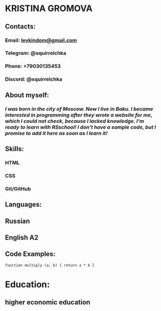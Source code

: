 # __KRISTINA GROMOVA__  

## __Contacts:__  
### Email: levkindom@gmail.com  
### Telegram: @squirrelchka  
### Phone: +79030135453  
### Discord: @squirrelchka  

## __About myself:__  
### _I was born in the city of Moscow. Now I live in Baku. I became interested in programming after they wrote a website for me, which I could not check, because I lacked knowledge. I'm ready to learn with RSschool! I don't have a sample code, but I promise to add it here as soon as I learn it!_  

## __Skills:__  
### HTML  
### CSS  
### Git/GitHub  

## __Languages:__  
## Russian  
## English A2  

## __Code Examples:__  
  `function multiply (a, b) {
    return a * b
  }`  
  
# __Education:__  
## higher economic education